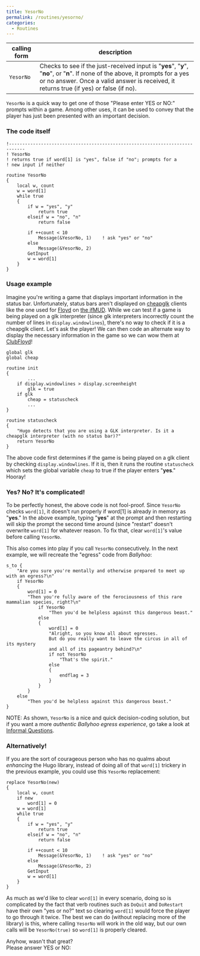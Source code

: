 ```yaml
---
title: YesorNo
permalink: /routines/yesorno/
categories: 
  - Routines
---
```


| calling form | description      |
|--------------|------------------|
| `YesorNo`    | Checks to see if the just-received input is "**yes**", "**y**", "**no**", or "**n**". If none of the above, it prompts for a yes or no answer. Once a valid answer is received, it returns true (if yes) or false (if no). |

`YesorNo` is a quick way to get one of those "Please enter YES or NO:"
prompts within a game. Among other uses, it can be used to convey that
the player has just been presented with an important decision.

### The code itself

    !----------------------------------------------------------------------------
    ! YesorNo
    ! returns true if word[1] is "yes", false if "no"; prompts for a
    ! new input if neither

    routine YesorNo
    {
        local w, count
        w = word[1]
        while true
        {
            if w = "yes", "y"
                return true
            elseif w = "no", "n"
                return false

            if ++count < 10
                Message(&YesorNo, 1)    ! ask "yes" or "no"
            else
                Message(&YesorNo, 2)
            GetInput
            w = word[1]
        }
    }

### Usage example

Imagine you're writing a game that displays important information in the
status bar. Unfortunately, status bars aren't displayed on
[cheapglk](https://github.com/erkyrath/cheapglk) clients like the one
used for [Floyd](http://www.ifwiki.org/index.php/Floyd_%28bot%29) on
[the ifMUD](http://ifmud.port4000.com/). While we can test if a game is
being played on a glk interpreter (since glk interpreters incorrectly
count the number of lines in `display.windowlines`), there's no way to
check if it is a cheapglk client. Let's ask the player! We can then code
an alternate way to display the necessary information in the game so we
can wow them at [ClubFloyd](http://www.ifwiki.org/index.php/ClubFloyd)!

    global glk
    global cheap

    routine init
    {
            ...
        if display.windowlines > display.screenheight
            glk = true
        if glk
            cheap = statuscheck
            ...
    }

    routine statuscheck
    {
        "Hugo detects that you are using a GLK interpreter. Is it a cheapglk interpreter (with no status bar)?"
        return YesorNo
    }

The above code first determines if the game is being played on a glk
client by checking `display.windowlines`. If it is, then it runs the
routine `statuscheck` which sets the global variable `cheap` to true if
the player enters "**yes**." Hooray!

### Yes? No? It's complicated!

To be perfectly honest, the above code is not fool-proof. Since
`YesorNo` checks `word[1]`, it doesn't run properly if word\[1\] is
already in memory as "**yes**." In the above example, typing "**yes**"
at the prompt and then restarting will skip the prompt the second time
around (since "restart" doesn't overwrite `word[1]` for whatever reason.
To fix that, clear `word[1]`'s value before calling `YesorNo`.

This also comes into play if you call `YesorNo` consecutively. In the
next example, we will recreate the "egress" code from *Ballyhoo*:

    s_to {
        "Are you sure you're mentally and otherwise prepared to meet up with an egress?\n"
        if YesorNo
        {
            word[1] = 0
            "Then you're fully aware of the ferociousness of this rare mammalian species, right?\n"
                if YesorNo
                    "Then you'd be helpless against this dangerous beast."
                else
                {
                    word[1] = 0
                    "Alright, so you know all about egresses.
                    But do you really want to leave the circus in all of its mystery
                    and all of its pageantry behind?\n"
                    if not YesorNo
                        "That's the spirit."
                    else
                    {
                        endflag = 3
                    }
                }
            }
        else
            "Then you'd be helpless against this dangerous beast."
    }

NOTE: As shown, `YesorNo` is a nice and quick decision-coding solution,
but if you want a more *authentic Ballyhoo egress experience*, go take a
look at [Informal Questions](tips/informal-questions/).

### Alternatively!

If you are the sort of courageous person who has no qualms about
*enhancing* the Hugo library, instead of doing all of that `word[1]`
trickery in the previous example, you could use this `YesorNo`
replacement:

    replace YesorNo(new)
    {
        local w, count
        if new
            word[1] = 0
        w = word[1]
        while true
        {
            if w = "yes", "y"
                return true
            elseif w = "no", "n"
                return false

            if ++count < 10
                Message(&YesorNo, 1)    ! ask "yes" or "no"
            else
                Message(&YesorNo, 2)
            GetInput
            w = word[1]
        }
    }

As much as we'd like to clear `word[1]` in every scenario, doing so is
complicated by the fact that verb routines such as `DoQuit` and
`DoRestart` have their own "yes or no?" text so clearing `word[1]` would
force the player to go through it twice. The best we can do (without
replacing more of the library) is this, where calling `YesorNo` will
work in the old way, but our own calls will be `YesorNo(true)` so
`word[1]` is properly cleared.

Anyhow, wasn't that great?  
Please answer YES or NO:
